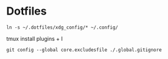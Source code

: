 # Dotfiles

`ln -s ~/.dotfiles/xdg_config/* ~/.config/`

tmux install plugins
<C-B> + I

`git config --global core.excludesfile ./.global.gitignore`
